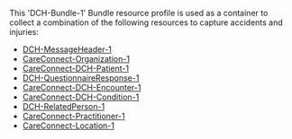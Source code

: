 This 'DCH-Bundle-1' Bundle resource profile is used as a container to collect a combination of the following resources to capture accidents and injuries:

- [DCH-MessageHeader-1]
- [CareConnect-Organization-1]
- [CareConnect-DCH-Patient-1]
- [DCH-QuestionnaireResponse-1]
- [CareConnect-DCH-Encounter-1]
- [CareConnect-DCH-Condition-1]
- [DCH-RelatedPerson-1]
- [CareConnect-Practitioner-1]
- [CareConnect-Location-1]
                                                                                                   

[DCH-MessageHeader-1]:dch-messageheader-1.html
[CareConnect-Organization-1]:careconnect-organization-1.html
[CareConnect-DCH-Patient-1]:careconnect-dch-patient-1.html
[CareConnect-DCH-Encounter-1]:careconnect-dch-encounter-1.html
[DCH-QuestionnaireResponse-1]:dch-questionnaireresponse-1.html
[CareConnect-DCH-Immunization-1]:careconnect-dch-immunization-1.html
[DCH-Appointment-1]:dch-appointment-1.html
[DCH-Procedure-1]:dch-procedure-1.html
[DCH-ProcedureRequest-1]:dch-procedurerequest-1.html
[DCH-RelatedPerson-1]:dch-relatedperson-1.html
[CareConnect-Practitioner-1]:careconnect-practitioner-1.html
[CareConnect-Location-1]:careconnect-location-1.html
[CareConnect-DCH-Condition-1]:careconnect-dch-condition-1.html